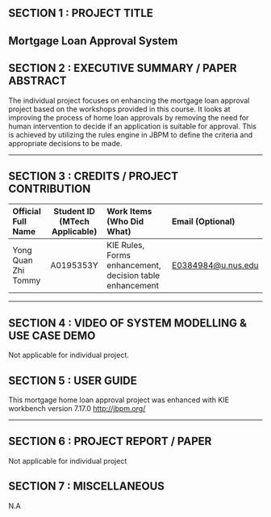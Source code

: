 ﻿## SECTION 1 : PROJECT TITLE
## Mortgage Loan Approval System

## SECTION 2 : EXECUTIVE SUMMARY / PAPER ABSTRACT

The individual project focuses on enhancing the mortgage loan approval project based on the workshops provided in this course. It looks at improving the process of home loan approvals by removing the need for human intervention to decide if an application is suitable for approval. This is achieved by utilizing the rules engine in JBPM to define the criteria and appropriate decisions to be made.

---
## SECTION 3 : CREDITS / PROJECT CONTRIBUTION

| Official Full Name  | Student ID (MTech Applicable)  | Work Items (Who Did What) | Email (Optional) |
| :------------ |:---------------:| :-----| :-----|
| Yong Quan Zhi Tommy | A0195353Y | KIE Rules, Forms enhancement, decision table enhancement| E0384984@u.nus.edu 

---
## SECTION 4 : VIDEO OF SYSTEM MODELLING & USE CASE DEMO

Not applicable for individual project.

## SECTION 5 : USER GUIDE

This mortgage home loan approval project was enhanced with KIE workbench version 7.17.0
http://jbpm.org/

---
## SECTION 6 : PROJECT REPORT / PAPER
Not applicable for individual project

## SECTION 7 : MISCELLANEOUS

N.A
